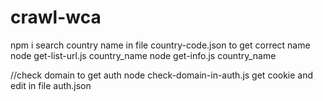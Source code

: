 # crawl-wca
npm i 
search country name in file country-code.json to get correct name
node get-list-url.js country_name
node get-info.js country_name

//check domain to get auth
node check-domain-in-auth.js
get cookie and edit in file auth.json